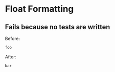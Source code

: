 <!-- gen:mayoverwrite -->
# Float Formatting

## Fails because no tests are written

Before:
```ruby
foo
```

After:
```ruby
bar
```
